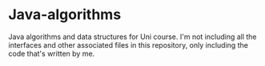 # Java-algorithms
Java algorithms and data structures  for Uni course.  I'm not including all the interfaces and other associated files in this repository, only including the code that's written by me.
